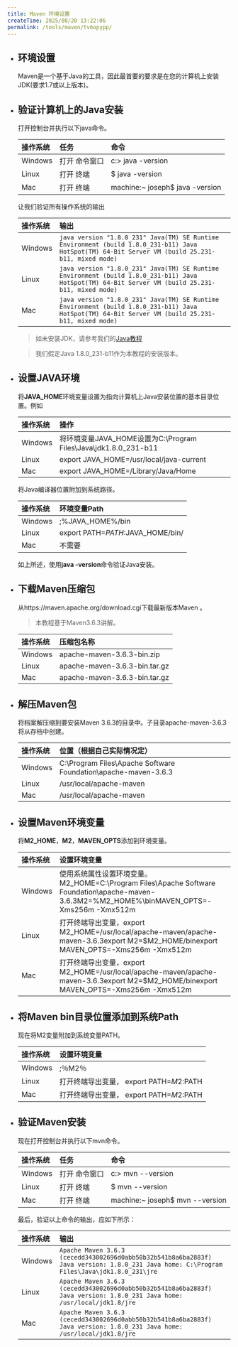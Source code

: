 ```yaml
---
title: Maven 环境设置
createTime: 2025/08/20 13:22:06
permalink: /tools/maven/tv6opypp/
---
```

- ## 环境设置

  Maven是一个基于Java的工具，因此最首要的要求是在您的计算机上安装JDK(要求1.7或以上版本)。

- ## 验证计算机上的Java安装

  打开控制台并执行以下java命令。

  | 操作系统 | 任务          | 命令                            |
  | :------- | :------------ | :------------------------------ |
  | Windows  | 打开 命令窗口 | c:\> java -version              |
  | Linux    | 打开 终端     | $ java -version                 |
  | Mac      | 打开 终端     | machine:~ joseph$ java -version |

  让我们验证所有操作系统的输出

  | 操作系统 | 输出                                                         |
  | :------- | :----------------------------------------------------------- |
  | Windows  | `java version "1.8.0_231" Java(TM) SE Runtime Environment (build 1.8.0_231-b11) Java HotSpot(TM) 64-Bit Server VM (build 25.231-b11, mixed mode)` |
  | Linux    | `java version "1.8.0_231" Java(TM) SE Runtime Environment (build 1.8.0_231-b11) Java HotSpot(TM) 64-Bit Server VM (build 25.231-b11, mixed mode)` |
  | Mac      | `java version "1.8.0_231" Java(TM) SE Runtime Environment (build 1.8.0_231-b11) Java HotSpot(TM) 64-Bit Server VM (build 25.231-b11, mixed mode)` |

  > 如未安装JDK，请参考我们的[Java教程](https://www.cainiaoya.com/java-rumen.html)

  > 我们假定Java 1.8.0_231-b11作为本教程的安装版本。

- ## 设置JAVA环境

  将**JAVA_HOME**环境变量设置为指向计算机上Java安装位置的基本目录位置。例如

  | 操作系统 | 操作                                                         |
  | :------- | :----------------------------------------------------------- |
  | Windows  | 将环境变量JAVA_HOME设置为C:\Program Files\Java\jdk1.8.0_231-b11 |
  | Linux    | export JAVA_HOME=/usr/local/java-current                     |
  | Mac      | export JAVA_HOME=/Library/Java/Home                          |

  将Java编译器位置附加到系统路径。

  | 操作系统 | 环境变量Path                      |
  | :------- | :-------------------------------- |
  | Windows  | ;%JAVA_HOME%/bin                  |
  | Linux    | export PATH=$PATH:$JAVA_HOME/bin/ |
  | Mac      | 不需要                            |

  如上所述，使用**java -version**命令验证Java安装。

- ## 下载Maven压缩包

  从https://maven.apache.org/download.cgi下载最新版本Maven 。

  > 本教程基于Maven3.6.3讲解。

  | 操作系统 | 压缩包名称                    |
  | :------- | :---------------------------- |
  | Windows  | apache-maven-3.6.3-bin.zip    |
  | Linux    | apache-maven-3.6.3-bin.tar.gz |
  | Mac      | apache-maven-3.6.3-bin.tar.gz |

- ## 解压Maven包

  将档案解压缩到要安装Maven 3.6.3的目录中。子目录apache-maven-3.6.3将从存档中创建。

  | 操作系统 | 位置（根据自己实际情况定）                                   |
  | :------- | :----------------------------------------------------------- |
  | Windows  | C:\Program Files\Apache Software Foundation\apache-maven-3.6.3 |
  | Linux    | /usr/local/apache-maven                                      |
  | Mac      | /usr/local/apache-maven                                      |

- ## 设置Maven环境变量

  将**M2_HOME**，**M2**，**MAVEN_OPTS**添加到环境变量。

  | 操作系统 | 设置环境变量                                                 |
  | :------- | :----------------------------------------------------------- |
  | Windows  | 使用系统属性设置环境变量。M2_HOME=C:\Program Files\Apache Software Foundation\apache-maven-3.6.3M2=%M2_HOME%\binMAVEN_OPTS=-Xms256m -Xmx512m |
  | Linux    | 打开终端导出变量，export M2_HOME=/usr/local/apache-maven/apache-maven-3.6.3export M2=$M2_HOME/binexport MAVEN_OPTS=-Xms256m -Xmx512m |
  | Mac      | 打开终端导出变量，export M2_HOME=/usr/local/apache-maven/apache-maven-3.6.3export M2=$M2_HOME/binexport MAVEN_OPTS=-Xms256m -Xmx512m |

- ## 将Maven bin目录位置添加到系统Path

  现在将M2变量附加到系统变量PATH。

  | 操作系统 | 设置环境变量                             |
  | :------- | :--------------------------------------- |
  | Windows  | ;％M2％                                  |
  | Linux    | 打开终端导出变量， export PATH=$M2:$PATH |
  | Mac      | 打开终端导出变量， export PATH=$M2:$PATH |

- ## 验证Maven安装

  现在打开控制台并执行以下mvn命令。

  | 操作系统 | 任务          | 命令                            |
  | :------- | :------------ | :------------------------------ |
  | Windows  | 打开 命令窗口 | c:\> mvn --version              |
  | Linux    | 打开 终端     | $ mvn --version                 |
  | Mac      | 打开 终端     | machine:~ joseph$ mvn --version |

  最后，验证以上命令的输出，应如下所示：

  | 操作系统 | 输出                                                         |
  | :------- | :----------------------------------------------------------- |
  | Windows  | `Apache Maven 3.6.3  (cecedd343002696d0abb50b32b541b8a6ba2883f) Java version: 1.8.0_231 Java home: C:\Program Files\Java\jdk1.8.0_231\jre` |
  | Linux    | `Apache Maven 3.6.3  (cecedd343002696d0abb50b32b541b8a6ba2883f) Java version: 1.8.0_231 Java home: /usr/local/jdk1.8/jre` |
  | Mac      | `Apache Maven 3.6.3  (cecedd343002696d0abb50b32b541b8a6ba2883f) Java version: 1.8.0_231 Java home: /usr/local/jdk1.8/jre` |